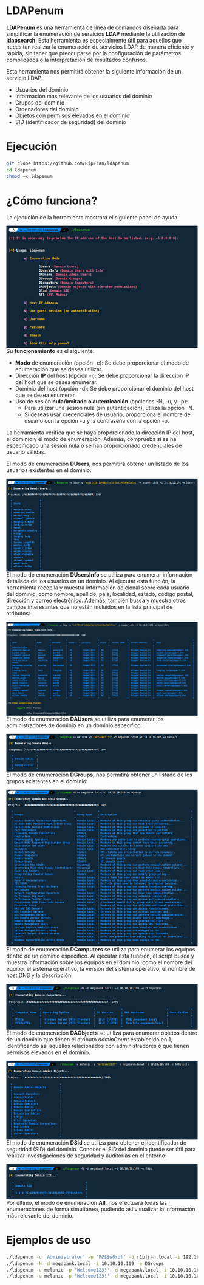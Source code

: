 # LDAPenum

**LDAPenum** es una herramienta de línea de comandos diseñada para simplificar la enumeración de servicios **LDAP** mediante la utilización de **ldapsearch**. Esta herramienta es especialmente útil para aquellos que necesitan realizar la enumeración de servicios LDAP de manera eficiente y rápida, sin tener que preocuparse por la configuración de parámetros complicados o la interpretación de resultados confusos.

Esta herramienta nos permitirá obtener la siguiente información de un servicio LDAP:

* Usuarios del dominio
* Información más relevante de los usuarios del dominio
* Grupos del dominio
* Ordenadores del dominio
* Objetos con permisos elevados en el dominio
* SID (identificador de seguridad) del dominio

Ejecución
======

```bash
git clone https://github.com/RipFran/ldapenum
cd ldapenum
chmod +x ldapenum
```

¿Cómo funciona?
======

La ejecución de la herramienta mostrará el siguiente panel de ayuda:

<p align="center">
	<img src="images/image1.png"
		alt="Panel de ayuda"
	style="float: left; margin-right: 10px;" />
</p>

Su **funcionamiento** es el siguiente:

* **Modo** de enumeración (opción -e): Se debe proporcionar el modo de enumeración que se desea utilizar.
* Dirección **IP** del host (opción -i): Se debe proporcionar la dirección IP del host que se desea enumerar.
* Dominio del host (opción -d): Se debe proporcionar el dominio del host que se desea enumerar.
* Uso de sesión **nula/invitado** **o autenticación** (opciones -N, -u, y -p):
	* Para utilizar una sesión nula (sin autenticación), utiliza la opción -N.
	* Si deseas usar credenciales de usuario, proporciona el nombre de usuario con la opción -u y la contraseña con la opción -p.

La herramienta verifica que se haya proporcionado la dirección IP del host, el dominio y el modo de enumeración. Además, comprueba si se ha especificado una sesión nula o se han proporcionado credenciales de usuario válidas.

El modo de enumeración **DUsers**, nos permitirá obtener un listado de los usuarios existentes en el dominio:

<p align="center">
	<img src="images/image2.png"
		alt="DUsers"
	style="float: left; margin-right: 10px;" />
</p>

El modo de enumeración **DUsersInfo** se utiliza para enumerar información detallada de los usuarios en un dominio. Al ejecutar esta función, la herramienta recopila y muestra información adicional sobre cada usuario del dominio, como nombre, apellido, país, localidad, estado, código postal, dirección y correo electrónico. Además, también busca y muestra otros campos interesantes que no están incluidos en la lista principal de atributos:

<p align="center">
    <img src="images/image3.png"
        alt="DUsersInfo"
    style="float: left; margin-right: 10px;" />
</p>

El modo de enumeración **DAUsers** se utiliza para enumerar los administradores de dominio en un dominio específico:

<p align="center">
    <img src="images/image4.png"
        alt="DAUsers"
    style="float: left; margin-right: 10px;" />
</p>

El modo de enumeración **DGroups**, nos permitirá obtener un listado de los grupos existentes en el dominio:

<p align="center">
    <img src="images/image5.png"
        alt="DGroups"
    style="float: left; margin-right: 10px;" />
</p>

El modo de enumeración **DComputers** se utiliza para enumerar los equipos dentro de un dominio específico. Al ejecutar esta función, el script busca y muestra información sobre los equipos en el dominio, como el nombre del equipo, el sistema operativo, la versión del sistema operativo, el nombre de host DNS y la descripción:

<p align="center">
    <img src="images/image6.png"
        alt="DComputers"
    style="float: left; margin-right: 10px;" />
</p>

El modo de enumeración **DAObjects** se utiliza para enumerar objetos dentro de un dominio que tienen el atributo *adminCount* establecido en 1, identificando así aquellos relacionados con administradores o que tienen permisos elevados en el dominio.

<p align="center">
    <img src="images/image7.png"
        alt="DAObjects"
    style="float: left; margin-right: 10px;" />
</p>

El modo de enumeración **DSid** se utiliza para obtener el identificador de seguridad (SID) del dominio. Conocer el SID del dominio puede ser útil para realizar investigaciones de seguridad y auditorías en el entorno:

<p align="center">
    <img src="images/image8.png"
        alt="DSid"
    style="float: left; margin-right: 10px;" />
</p>

Por último, el modo de enumeración **All**, nos efectuará todas las enumeraciones de forma simultánea, pudiendo así visualizar la información más relevante del dominio.

Ejemplos de uso
======

```bash
./ldapenum -u 'Administrator' -p 'P@$$w0rd!' -d r1pfr4n.local -i 192.168.47.134 -e All
./ldapenum -N -d megabank.local -i 10.10.10.169 -e DGroups
./ldapenum -u melanie -p 'Welcome123!' -d megabank.local -i 10.10.10.169 -e DAObjects
./ldapenum -u melanie -p 'Welcome123!' -d megabank.local -i 10.10.10.169 -e DSid
```
